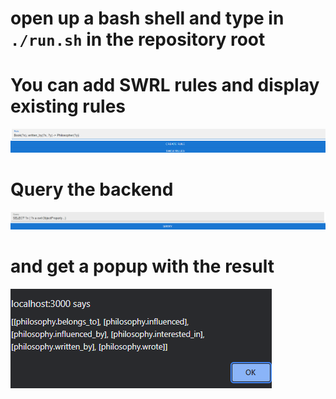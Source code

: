 # open up a bash shell and type in `./run.sh` in the repository root


# You can add SWRL rules and display existing rules
![Rules](./ss/rules.png)


# Query the backend 
![Query](./ss/query.png)

# and get a popup with the result
![Query](./ss/res.png)